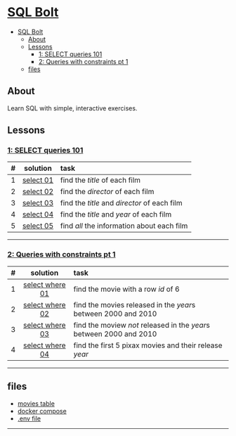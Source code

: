 # [SQL Bolt](https://sqlbolt.com)

- [SQL Bolt](#sql-bolt)
  - [About](#about)
  - [Lessons](#lessons)
    - [1: SELECT queries 101](#1-select-queries-101)
    - [2: Queries with constraints pt 1](#2-queries-with-constraints-pt-1)
  - [files](#files)

## About
Learn SQL with simple, interactive exercises.

## Lessons
### [1: SELECT queries 101](https://sqlbolt.com/lesson/select_queries_introduction)

#|solution|task
:-:|:-:|:--
1|[select 01](./solution/ex01/task01_01.sql)|find the *title* of each film
2|[select 02](./solution/ex01/task01_02.sql)|find the *director* of each film
3|[select 03](./solution/ex01/task01_03.sql)|find the *title* and *director* of each film
4|[select 04](./solution/ex01/task01_04.sql)|find the *title* and *year* of each film
5|[select 05](./solution/ex01/task01_05.sql)|find *all* the information about each film
<hr/>

### [2: Queries with constraints pt 1](https://sqlbolt.com/lesson/select_queries_with_constraints)

#|solution|task
:-:|:-:|:--
1|[select where 01](./solution/ex02/task02_01.sql)|find the movie with a row *id* of 6
2|[select where 02](./solution/ex02/task02_02.sql)|find the movies released in the *year*s between 2000 and 2010
3|[select where 03](./solution/ex02/task02_03.sql)|find the moview *not* released in the *year*s between 2000 and 2010
4|[select where 04](./solution/ex02/task02_04.sql)|find the first 5 pixax movies and their release *year*
<hr/>

<!--

### [: ](https://sqlbolt.com/lesson/)

#|task|solution
:-:|:-:|:-:
||[](./solution/ex0/task0_.sql)
<hr/>
-->

## files
- [movies table](./db/init/init.sql)
- [docker compose](./db/docker-compose.yml)
- [.env file](./db/.env)
<hr/>

